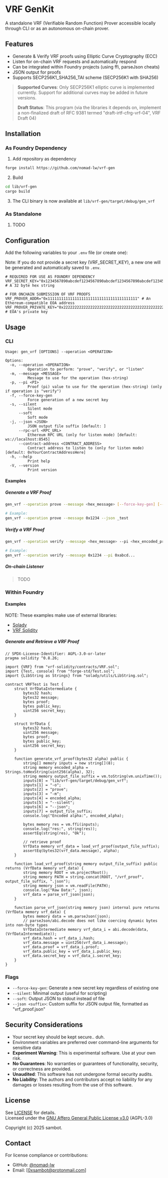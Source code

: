 # VRF GenKit

A standalone VRF (Verifiable Random Function) Prover accessible locally through CLI or as an autonomous on-chain prover.

## Features

- Generate & Verify VRF proofs using Elliptic Curve Cryptography (ECC)
- Listen for on-chain VRF requests and automatically respond
- Can be integrated within Foundry projects (using ffi, parseJson cheats)
- JSON output for proofs
- Supports SECP256K1_SHA256_TAI scheme (SECP256K1 with SHA256)

> **Supported Curves**: Only SECP256K1 elliptic curve is implemented currently. Support for additional curves may be added in future versions.
>
> **Draft Status**: This program (via the libraries it depends on, implement a non-finalized draft of RFC 9381 termed  "draft-irtf-cfrg-vrf-04", VRF Draft 04)

## Installation

### As Foundry Dependency

1. Add repository as dependency
```bash
forge install https://github.com/nomad-lw/vrf-gen
```
2. Build
```bash
cd lib/vrf-gen
cargo build
```
3. The CLI binary is now available at `lib/vrf-gen/target/debug/gen_vrf`

### As Standalone

1. TODO

## Configuration

Add the following variables to your `.env` file (or create one):

Note: If you do not provide a secret key (VRF_SECRET_KEY), a new one will be generated and automatically saved to `.env`.

```env
# REQUIRED FOR USE AS FOUNDRY DEPENDENCY
VRF_SECRET_KEY="0x1234567890abcdef1234567890abcdef1234567890abcdef1234567890abcdef" # A 32 byte hex string

# FOR ONCHAIN SUBMISSION OF VRF PROOFS
VRF_PROVER_ADDR="0x1111111111111111111111111111111111111111" # An Ethereum-compatible EOA address
VRF_PROVER_PRIVATE_KEY="0x2222222222222222222222222222222222222222222222222222222222222222" # EOA's private key
```


## Usage

### CLI

```
Usage: gen_vrf [OPTIONS] --operation <OPERATION>

Options:
  -o, --operation <OPERATION>
          Operation to perform: "prove", "verify", or "listen"
  -m, --message <MESSAGE>
          Message to use for the operation (hex-string)
  -p, --pi <PI>
          Proof (pi) value to use for the operation (hex-string) (only if operation is "verify")
  -f, --force-key-gen
          Force generation of a new secret key
  -s, --silent
          Silent mode
      --soft
          Soft mode
  -j, --json <JSON>
          JSON output file suffix [default: ]
      --rpc-url <RPC_URL>
          Ethereum RPC URL (only for listen mode) [default: ws://localhost:8545]
      --contract-address <CONTRACT_ADDRESS>
          Contract address to listen to (only for listen mode) [default: 0xYourContractAddressHere]
  -h, --help
          Print help
  -V, --version
          Print version

```

#### Examples

##### Generate a VRF Proof
```bash
gen_vrf --operation prove --message <hex_message> [--force-key-gen] [--silent] [--soft] [--json <suffix>]

# Example:
gen_vrf --operation prove --message 0x1234 --json _test
```

##### Verify a VRF Proof
```bash
gen_vrf --operation verify --message <hex_message> --pi <hex_encoded_proof> [--force-key-gen] [--silent]

# Example:
gen_vrf --operation verify --message 0x1234 --pi 0xabcd...
```

##### On-chain Listener

> TODO


### Within Foundry

#### Examples

NOTE: These examples make use of external libraries:
- [Solady](https://github.com/vectorized/solady)
- [VRF Solidity](https://github.com/nomad-lw/vrf-solidity)

##### Generate and Retrieve a VRF Proof

```solidity
// SPDX-License-Identifier: AGPL-3.0-or-later
pragma solidity ^0.8.26;

import {VRF} from "vrf-solidity/contracts/VRF.sol";
import {Test, console} from "forge-std/Test.sol";
import {LibString as Strings} from "solady/utils/LibString.sol";

contract VRFTest is Test {
    struct VrfDataIntermediate {
        bytes32 hash;
        bytes32 message;
        bytes proof;
        bytes public_key;
        uint256 secret_key;
    }

    struct VrfData {
        bytes32 hash;
        uint256 message;
        bytes proof;
        bytes public_key;
        uint256 secret_key;
    }

    function generate_vrf_proof(bytes32 alpha) public {
        string[] memory inputs = new string[](8);
        string memory encoded_alpha = Strings.toHexString(uint256(alpha), 32);
        string memory output_file_suffix = vm.toString(vm.unixTime());
        inputs[0] = "lib/vrf-gen/target/debug/gen_vrf";
        inputs[1] = "-o";
        inputs[2] = "prove";
        inputs[3] = "-m";
        inputs[4] = encoded_alpha;
        inputs[5] = "--silent";
        inputs[6] = "--json";
        inputs[7] = output_file_suffix;
        console.log("Encoded alpha:", encoded_alpha);

        bytes memory res = vm.ffi(inputs);
        console.log("res:", string(res));
        assertEq(string(res), "Ok");

        // retrieve proof
        VrfData memory vrf_data = load_vrf_proof(output_file_suffix);
        assertEq(bytes32(vrf_data.message), alpha);
    }

    function load_vrf_proof(string memory output_file_suffix) public returns (VrfData memory vrf_data) {
        string memory ROOT = vm.projectRoot();
        string memory PATH = string.concat(ROOT, "/vrf_proof", output_file_suffix, ".json");
        string memory json = vm.readFile(PATH);
        console.log("Raw Data:", json);
        vrf_data = parse_vrf_json(json);
    }

    function parse_vrf_json(string memory json) internal pure returns (VrfData memory vrf_data) {
        bytes memory data = vm.parseJson(json);
        // parseJson/abi.decode does not like coercing dynamic bytes into non-byte types
        VrfDataIntermediate memory vrf_data_i = abi.decode(data, (VrfDataIntermediate));
        vrf_data.hash = vrf_data_i.hash;
        vrf_data.message = uint256(vrf_data_i.message);
        vrf_data.proof = vrf_data_i.proof;
        vrf_data.public_key = vrf_data_i.public_key;
        vrf_data.secret_key = vrf_data_i.secret_key;
    }
}
```


### Flags

- `--force-key-gen`: Generate a new secret key regardless of existing one
- `--silent`: Minimal output (useful for scripting)
- `--soft`: Output JSON to stdout instead of file
- `--json <suffix>`: Custom suffix for JSON output file, formatted as "vrf_proof<suffix>.json"


## Security Considerations

- Your secret key should be kept secure.. duh.
- Environment variables are preferred over command-line arguments for sensitive data
- **Experiment Warning**: This is experimental software. Use at your own risk.
- **No Guarantees**: No warranties or guarantees of functionality, security, or correctness are provided.
- **Unaudited**: This software has not undergone formal security audits.
- **No Liability**: The authors and contributors accept no liability for any damages or losses resulting from the use of this software.


## License

See [LICENSE](LICENSE) for details.\
Licensed under the [GNU Affero General Public License v3.0](https://www.gnu.org/licenses/agpl-3.0.en.html) (AGPL-3.0)


Copyright (c) 2025 sambot.

## Contact
For license compliance or contributions:
- GitHub: [@nomad-lw](https://github.com/nomad-lw)
- Email: [0xsambot@protonmail.com]
